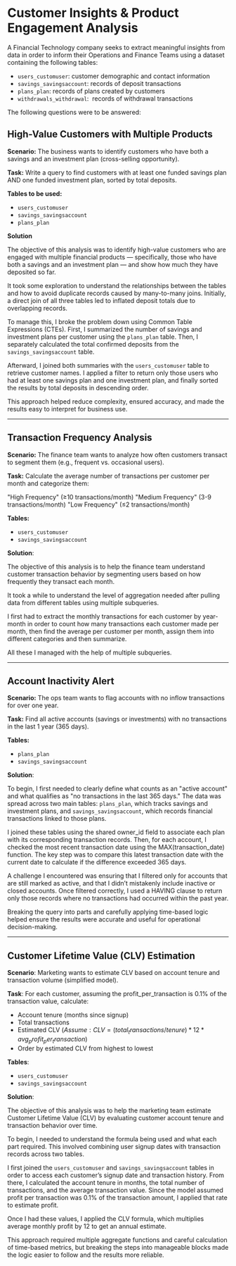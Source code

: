 # Customer Insights & Product Engagement Analysis

A Financial Technology company seeks to extract meaningful insights from data in order to inform their Operations and Finance Teams using a dataset containing the following tables:

- `users_customuser`: customer demographic and contact information
- `savings_savingsaccount`: records of deposit transactions
- `plans_plan`: records of plans created by customers
- `withdrawals_withdrawal`:  records of withdrawal transactions

The following questions were to be answered:

## High-Value Customers with Multiple Products

**Scenario:** The business wants to identify customers who have both a savings and an investment plan (cross-selling opportunity).

**Task:** Write a query to find customers with at least one funded savings plan AND one funded investment plan, sorted by total deposits.

**Tables to be used:**

- `users_customuser`
- `savings_savingsaccount`
- `plans_plan`

**Solution**

The objective of this analysis was to identify high-value customers who are engaged with multiple financial products — specifically, those who have both a savings and an investment plan — and show how much they have deposited so far.

It took some exploration to understand the relationships between the tables and how to avoid duplicate records caused by many-to-many joins. Initially, a direct join of all three tables led to inflated deposit totals due to overlapping records.

To manage this, I broke the problem down using Common Table Expressions (CTEs).
First, I summarized the number of savings and investment plans per customer using the `plans_plan` table. Then, I separately calculated the total confirmed deposits from the `savings_savingsaccount` table.

Afterward, I joined both summaries with the `users_customuser` table to retrieve customer names. I applied a filter to return only those users who had at least one savings plan and one investment plan, and finally sorted the results by total deposits in descending order.

This approach helped reduce complexity, ensured accuracy, and made the results easy to interpret for business use.

---



## Transaction Frequency Analysis

**Scenario:** The finance team wants to analyze how often customers transact to segment them (e.g., frequent vs. occasional users).

**Task:** Calculate the average number of transactions per customer per month and categorize them:

"High Frequency" (≥10 transactions/month)
"Medium Frequency" (3-9 transactions/month)
"Low Frequency" (≤2 transactions/month)

**Tables:**
- `users_customuser`
- `savings_savingsaccount`

**Solution**:

The objective of this analysis is to  help the finance team understand customer transaction behavior by segmenting users based on how frequently they transact each month.

It took a while to understand the level of aggregation needed after pulling data from different tables using multiple subqueries.

I first had to extract the monthly transactions for each customer by year-month in order to count how many transactions each customer made per month, then find the average per customer per month, assign them into different categories and then summarize.

All these I managed with the help of multiple subqueries.

---


## Account Inactivity Alert

**Scenario:** The ops team wants to flag accounts with no inflow transactions for over one year.

**Task:** Find all active accounts (savings or investments) with no transactions in the last 1 year (365 days).

**Tables:**
- `plans_plan`
- `savings_savingsaccount`

**Solution**:

To begin, I first needed to clearly define what counts as an "active account" and what qualifies as "no transactions in the last 365 days." The data was spread across two main tables: `plans_plan`, which tracks savings and investment plans, and `savings_savingsaccount`, which records financial transactions linked to those plans.

I joined these tables using the shared owner_id field to associate each plan with its corresponding transaction records. Then, for each account, I checked the most recent transaction date using the MAX(transaction_date) function. The key step was to compare this latest transaction date with the current date to calculate if the difference exceeded 365 days.

A challenge I encountered was ensuring that I filtered only for accounts that are still marked as active, and that I didn’t mistakenly include inactive or closed accounts. Once filtered correctly, I used a HAVING clause to return only those records where no transactions had occurred within the past year.

Breaking the query into parts and carefully applying time-based logic helped ensure the results were accurate and useful for operational decision-making.


---


## Customer Lifetime Value (CLV) Estimation

**Scenario**: Marketing wants to estimate CLV based on account tenure and transaction volume (simplified model).

**Task**: For each customer, assuming the profit_per_transaction is 0.1% of the transaction value, calculate:

- Account tenure (months since signup)
- Total transactions
- Estimated CLV
  $`(Assume: CLV = (total_transactions / tenure) * 12 * avg_profit_per_transaction)`$
- Order by estimated CLV from highest to lowest

**Tables**:
- `users_customuser`
- `savings_savingsaccount`

**Solution**:

The objective of this analysis was to help the marketing team estimate Customer Lifetime Value (CLV) by evaluating customer account tenure and transaction behavior over time.

To begin, I needed to understand the formula being used and what each part required. This involved combining user signup dates with transaction records across two tables.

I first joined the `users_customuser` and `savings_savingsaccount` tables in order to access each customer’s signup date and transaction history. From there, I calculated the account tenure in months, the total number of transactions, and the average transaction value. Since the model assumed profit per transaction was 0.1% of the transaction amount, I applied that rate to estimate profit.

Once I had these values, I applied the CLV formula, which multiplies average monthly profit by 12 to get an annual estimate.

This approach required multiple aggregate functions and careful calculation of time-based metrics, but breaking the steps into manageable blocks made the logic easier to follow and the results more reliable.














